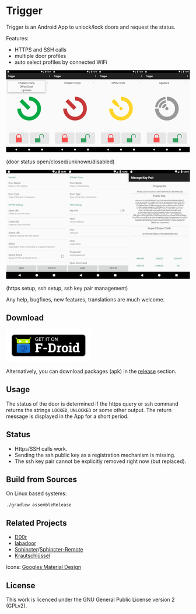 Trigger
=======

Trigger is an Android App to unlock/lock doors and request the status.

Features:
 - HTTPS and SSH calls
 - multiple door profiles
 - auto select profiles by connected WiFi

![image](screenshot_states.png)

(door status open/closed/unknown/disabled)

![image](screenshot_settings.png)

(https setup, ssh setup, ssh key pair management)

Any help, bugfixes, new features, translations are much welcome.

## Download

[<img src="fdroid.png" alt="Get it on F-Droid" height="90">](https://f-droid.org/packages/com.example.trigger/)

Alternatively, you can download packages (apk) in the [release](https://github.com/mwarning/trigger/releases) section.

## Usage

The status of the door is determined if the https query or ssh command returns the strings `LOCKED`, `UNLOCKED` or some other output. The return message is displayed in the App for a short period.

## Status

- Https/SSH calls work.
- Sending the ssh public key as a registration mechanism is missing.
- The ssh key pair cannot be explicitly removed right now (but replaced).

## Build from Sources

On Linux based systems:

```
./gradlew assembleRelease
```

## Related Projects

* [D00r](https://github.com/h42i/d00r-app)
* [labadoor](https://github.com/ToLABaki/labadoor)
* [Sphincter](https://github.com/openlab-aux/sphincter)/[Sphincter-Remote](https://github.com/openlab-aux/Sphincter-Remote)
* [Krautschlüssel](https://gitlab.com/fiveop/krautschluessel)

Icons: [Googles Material Design](https://material.io/tools/icons/)

## License

This work is licenced under the GNU General Public License version 2 (GPLv2).
